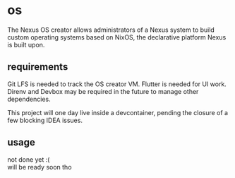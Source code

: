 # os
The Nexus OS creator allows administrators of a Nexus system to build custom operating systems based on NixOS, the declarative platform Nexus is built upon.

## requirements
Git LFS is needed to track the OS creator VM. Flutter is needed for UI work. Direnv and Devbox may be required in the future to manage other dependencies.

This project will one day live inside a devcontainer, pending the closure of a few blocking IDEA issues.

## usage
not done yet :( \
will be ready soon tho
